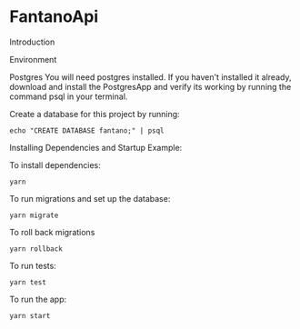 # FantanoApi

Introduction

Environment

Postgres
You will need postgres installed. If you haven't installed it already, download and install the PostgresApp and verify its working by running the command psql in your terminal.

Create a database for this project by running:

    echo "CREATE DATABASE fantano;" | psql

Installing Dependencies and Startup
Example:

To install dependencies:

    yarn

To run migrations and set up the database:

    yarn migrate

To roll back migrations

    yarn rollback

To run tests:

    yarn test

To run the app:

    yarn start
